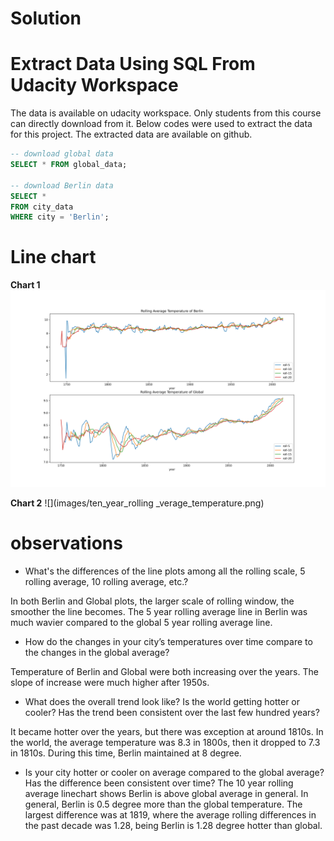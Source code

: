 # Solution

# Extract Data Using SQL From Udacity Workspace

The data is available on udacity workspace. Only students from this course can directly download from it. Below codes were used to extract the data for this project. The extracted data are available on github.


```sql
-- download global data
SELECT * FROM global_data;

-- download Berlin data
SELECT *
FROM city_data
WHERE city = 'Berlin';

```

# Line chart

**Chart 1**
![](images/Rolling_Summary_of_Berlin_and_Global.png)

**Chart 2**
![](images/ten_year_rolling _verage_temperature.png)

# observations

* What's the differences of the line plots among all the rolling scale, 5 rolling average, 10 rolling average, etc.?

In both Berlin and Global plots, the larger scale of rolling window, the smoother the line becomes. The 5 year rolling average line in Berlin was much wavier compared to the global 5 year rolling average line.

* How do the changes in your city’s temperatures over time compare to the changes in the global average?

Temperature of Berlin and Global were both increasing over the years. The slope of increase were much higher after 1950s.

* What does the overall trend look like? Is the world getting hotter or cooler? Has the trend been consistent over the last few hundred years?

It became hotter over the years, but there was exception at around 1810s. In the world, the average temperature was 8.3 in 1800s, then it dropped to 7.3 in 1810s. During this time, Berlin maintained at 8 degree.

* Is your city hotter or cooler on average compared to the global average? Has the difference been consistent over time?
The 10 year rolling average linechart shows Berlin is above global average in general. In general, Berlin is 0.5 degree more than the global temperature. The largest difference was at 1819, where the average rolling differences in the past decade was 1.28, being Berlin is 1.28 degree hotter than global.
